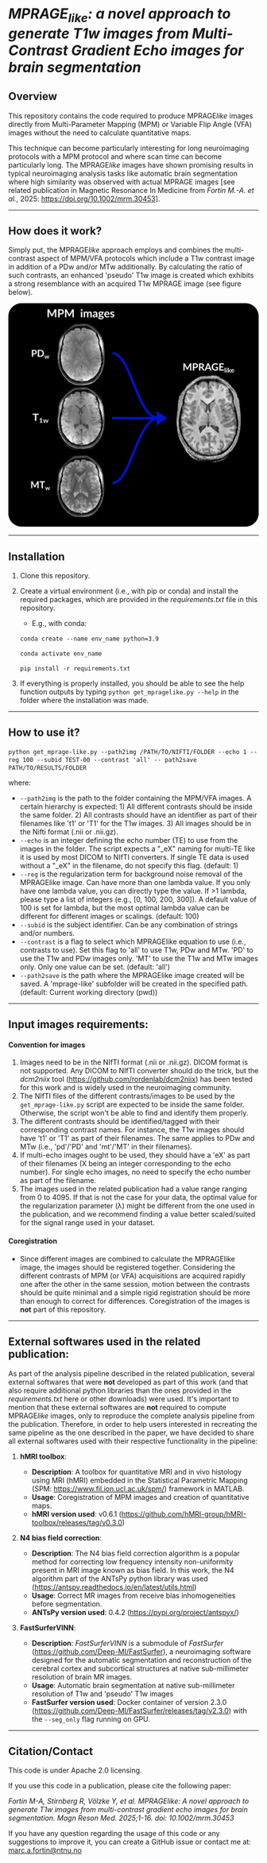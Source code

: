 # *MPRAGE<sub>like</sub>: a novel approach to generate T1w images from Multi-Contrast Gradient Echo images for brain segmentation* 


## Overview

This repository contains the code required to produce MPRAGE*like* images directly from Multi-Parameter Mapping (MPM) or Variable Flip Angle (VFA) images without the need to calculate quantitative maps. 

This technique can become particularly interesting for long neuroimaging protocols with a MPM protocol and where scan time can become particularly long. The MPRAGE*like* images have shown promising results in typical neuroimaging analysis tasks like automatic brain segmentation where high similarity was observed with actual MPRAGE images [see related publication in Magnetic Resonance In Medicine from *Fortin 
M.-A. et al.*, 2025: https://doi.org/10.1002/mrm.30453]. 

---

## How does it work?

Simply put, the MPRAGE*like* approach employs and combines the multi-contrast aspect of MPM/VFA protocols which include a T1w contrast image in addition of a PDw and/or MTw additionally. By calculating the ratio of such contrasts, an enhanced 'pseudo' T1w image is created which exhibits a strong 
resemblance with an acquired T1w MPRAGE image (see figure below). 

![Figure to show an example MPRAGElike image](fig-for-repo.png)

---

## Installation

1. Clone this repository.
2. Create a virtual environment (i.e., with pip or conda) and install the required packages, which are provided in the *requirements.txt* file in this repository.

   - E.g., with conda:
   ```
   conda create --name env_name python=3.9
   ```
   ```
   conda activate env_name 
   ```
   ```
   pip install -r requirements.txt
   ```
3. If everything is properly installed, you should be able to see the help function outputs by typing ```python get_mpragelike.py --help``` in the folder where the installation was made.  

---

## How to use it?

```
python get_mprage-like.py --path2img /PATH/TO/NIFTI/FOLDER --echo 1 --reg 100 --subid TEST-00 --contrast 'all' -- path2save PATH/TO/RESULTS/FOLDER 
```

where: 

- `--path2img` is the path to the folder containing the MPM/VFA images. A certain hierarchy is expected: 1) All different contrasts should be inside the same folder. 2) All contrasts should have an identifier as part of their filenames like 't1' or 'T1' for the T1w images. 3) All images should be 
  in the Nifti format (.nii or .nii.gz).
- `--echo` is an integer defining the echo number (TE) to use from the images in the folder. The script expects a "_eX" naming for multi-TE like it is used by most DICOM to NIfTI converters. If single TE data is used without a "_eX" in the filename, do not specify this flag. (default: 1)
- `--reg` is the regularization term for background noise removal of the MPRAGElike image. Can have more than one lambda value. If you only have one lambda value, you can directly type the value. If >1 lambda, please  type a list of integers (e.g., [0, 100, 200, 300]). A default value of 
  100 is set for lambda, but the most optimal lambda value can be different for different images or scalings. (default: 100)
- `--subid` is the subject identifier. Can be any combination of strings and/or numbers. 
- `--contrast` is a flag to select which MPRAGElike equation to use (i.e., contrasts to use). Set this flag to 'all' to use T1w, PDw and MTw. 'PD' to use the T1w and PDw images only. 'MT' to use the T1w and MTw images only.  Only one value can be set. (default: 'all')
- `--path2save` is the path where the MPRAGElike image created will be saved. A 'mprage-like' subfolder will be created in the specified path. (default: Current working directory (pwd))

---

## Input images requirements:

#### Convention for images

  1) Images need to be in the NIfTI format (.nii or .nii.gz). DICOM format is not supported. Any DICOM to NIfTI converter should do the trick, but the *dcm2niix* tool (https://github.com/rordenlab/dcm2niix) has been tested for this work and is widely used in the neuroimaging community. 
  2) The NIfTI files of the different contrasts/images to be used by the ```get_mprage-like.py``` script are expected to be inside the same folder. Otherwise, the script won't be able to find and identify them properly.
  3) The different contrasts should be identified/tagged with their corresponding contrast names. For instance, the T1w images should have 't1' or 'T1' as part of their filenames. The same applies to PDw and MTw (i.e., 'pd'/'PD' and 'mt'/'MT' in their filenames).
  4) If multi-echo images ought to be used, they should have a 'eX' as part of their filenames (X being an integer corresponding to the echo number). For single echo images, no need to specify the echo number as part of the filename.
  5) The images used in the related publication had a value range ranging from 0 to 4095. If that is not the case for your data, the optimal value for the regularization parameter (&lambda;) might be different from the one used in the publication, and we recommend finding a value better scaled/suited for the signal range used in your dataset.

#### Coregistration

- Since different images are combined to calculate the MPRAGElike image, the images should be registered together. Considering the different contrasts of MPM (or VFA) acquisitions are acquired rapidly one after the other in the 
  same session, motion between the contrasts should be quite minimal and a simple rigid registration should be more than enough to correct for differences. Coregistration of the images is **not** part of this repository. 

---

## External softwares used in the related publication:

As part of the analysis pipeline described in the related publication, several external softwares that were **not** developed as part of this work (and that also require additional python libraries than the ones provided in the *requirements.txt* here or other downloads) were used. It's important to mention that these external softwares are **not** required to compute MPRAGE*like* images, only to reproduce the complete analysis pipeline from the publication.
  Therefore, in order to help users interested in recreating the same pipeline as the one described in the paper, we have decided to share all external softwares used with their respective functionality in the pipeline: 


1) **hMRI toolbox**:

   - **Description**: A toolbox for quantitative MRI and in vivo histology using MRI (hMRI) embedded in the Statistical Parametric Mapping (SPM: https://www.fil.ion.ucl.ac.uk/spm/) framework in MATLAB.
   - **Usage**: Coregistration of MPM images and creation of quantitative maps.
   - **hMRI version used**: v0.6.1 (https://github.com/hMRI-group/hMRI-toolbox/releases/tag/v0.3.0)

2) **N4 bias field correction**:

   - **Description**: The N4 bias field correction algorithm is a popular method for correcting low frequency intensity non-uniformity present in MRI image known as bias field. In this work, the N4 algorithm part of the ANTsPy python library was used (https://antspy.readthedocs.io/en/latest/utils.html) 
   - **Usage**: Correct MR images from receive bias inhomogeneities before segmentation.
   - **ANTsPy version used**: 0.4.2 (https://pypi.org/project/antspyx/)

3) **FastSurferVINN**:

   - **Description**: *FastSurferVINN* is a submodule of *FastSurfer* (https://github.com/Deep-MI/FastSurfer), a neuroimaging software designed for the automatic segmentation and reconstruction of the cerebral cortex and subcortical structures at native sub-millimeter resolution of brain MR images.
   - **Usage**: Automatic brain segmentation at native sub-millimeter resolution of T1w and 'pseudo' T1w images
   - **FastSurfer version used**: Docker container of version 2.3.0 (https://github.com/Deep-MI/FastSurfer/releases/tag/v2.3.0) with the `--seg_only` flag running on GPU. 

---

## Citation/Contact

This code is under Apache 2.0 licensing.

If you use this code in a publication, please cite the following paper:

*Fortin M-A, Stirnberg R, Völzke Y, et al. MPRAGElike: A novel approach to generate T1w images from multi-contrast gradient echo images for brain segmentation. Magn Reson Med. 2025;1-16. doi: 10.1002/mrm.30453*

If you have any question regarding the usage of this code or any suggestions to improve it, you can create a GitHub issue or contact me at: marc.a.fortin@ntnu.no



